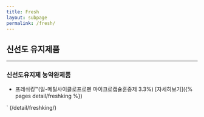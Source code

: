 ```yaml
---
title: Fresh
layout: subpage
permalink: /fresh/
---
```



## 신선도 유지제품
<hr />

###  신선도유지제 농약완제품
- 프레쉬킹&trade;(일-메틸사이클로프로펜 마이크로캡슐훈증제 3.3%) [자세히보기]({% pages detail/freshking %})

`  (/detail/freshking/)
